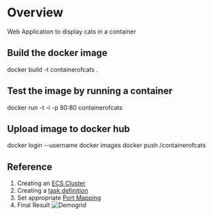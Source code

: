 # Overview
Web Application to display cats in a container

## Build the docker image
docker build -t containerofcats .

## Test the image by running a container
docker run -t -i -p 80:80 containerofcats

## Upload image to docker hub
docker login --username <USER>
docker images
docker push <USER>/containerofcats

## Reference
1. Creating an [ECS Cluster](/container/reference/1.png)
2. Creating a [task definition](/container/reference/2.png)
3. Set appropriate [Port Mapping](/container/reference/3.png) 
4. Final Result
![Demogrid](/container/reference/4.png)